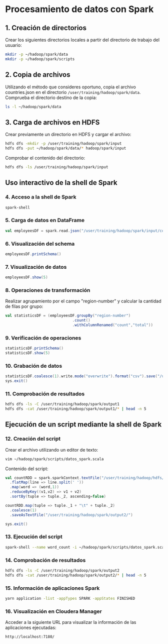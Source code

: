 # Procesamiento de datos con Spark

## 1. Creación de directorios
Crear los siguientes directorios locales a partir del directorio de trabajo del usuario:

```bash
mkdir -p ~/hadoop/spark/data
mkdir -p ~/hadoop/spark/scripts
```

## 2. Copia de archivos
Utilizando el método que consideres oportuno, copia el archivo countries.json en el directorio `/user/training/hadoop/spark/data`.
Comprueba el directorio destino de la copia:

```bash
ls -l ~/hadoop/spark/data
```

## 3. Carga de archivos en HDFS
Crear previamente un directorio en HDFS y cargar el archivo:

```bash
hdfs dfs -mkdir -p /user/training/hadoop/spark/input
hdfs dfs -put ~/hadoop/spark/data/* hadoop/spark/input
```

Comprobar el contenido del directorio:
```bash
hdfs dfs -ls /user/training/hadoop/spark/input
```

## Uso interactivo de la shell de Spark

### 4. Acceso a la shell de Spark
```bash
spark-shell
```

### 5. Carga de datos en DataFrame
```scala
val employeesDF = spark.read.json("/user/training/hadoop/spark/input/countries.json")
```

### 6. Visualización del schema
```scala
employeesDF.printSchema()
```

### 7. Visualización de datos
```scala
employeesDF.show(5)
```

### 8. Operaciones de transformación
Realizar agrupamiento por el campo "region-number" y calcular la cantidad de filas por grupo:

```scala
val statisticsDF = (employeesDF.groupBy("region-number")
                              .count()
                              .withColumnRenamed("count","total"))
```

### 9. Verificación de operaciones
```scala
statisticsDF.printSchema()
statisticsDF.show(5)
```

### 10. Grabación de datos
```scala
statisticsDF.coalesce(1).write.mode("overwrite").format("csv").save("/user/training/hadoop/spark/output1")
sys.exit()
```

### 11. Comprobación de resultados
```bash
hdfs dfs -ls -C /user/training/hadoop/spark/output1
hdfs dfs -cat /user/training/hadoop/spark/output1/* | head -n 5
```

## Ejecución de un script mediante la shell de Spark

### 12. Creación del script
Crear el archivo utilizando un editor de texto:

```bash
vim ~/hadoop/spark/scripts/datos_spark.scala
```

Contenido del script:
```scala
val countRDD = spark.sparkContext.textFile("/user/training/hadoop/hdfs/data/shakespeare.txt")
  .flatMap(line => line.split(' '))
  .map(word => (word,1))
  .reduceByKey((v1,v2) => v1 + v2)
  .sortBy(tuple => tuple._2, ascending=false)

countRDD.map(tuple => tuple._1 + "\t" + tuple._2)
  .coalesce(1)
  .saveAsTextFile("/user/training/hadoop/spark/output2/")

sys.exit()
```

### 13. Ejecución del script
```bash
spark-shell --name word_count -i ~/hadoop/spark/scripts/datos_spark.scala
```

### 14. Comprobación de resultados
```bash
hdfs dfs -ls -C /user/training/hadoop/spark/output2
hdfs dfs -cat /user/training/hadoop/spark/output2/* | head -n 5
```

### 15. Información de aplicaciones Spark
```bash
yarn application -list -appTypes SPARK -appStates FINISHED
```

### 16. Visualización en Cloudera Manager
Acceder a la siguiente URL para visualizar la información de las aplicaciones ejecutadas:
```
http://localhost:7180/
```
